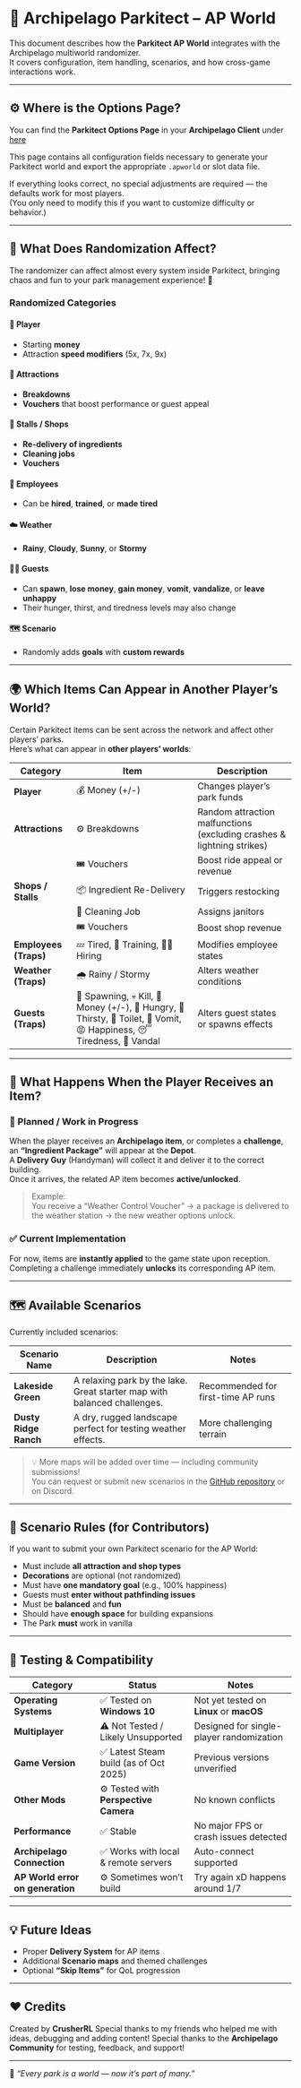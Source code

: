 # 🎢 Archipelago Parkitect – AP World

This document describes how the **Parkitect AP World** integrates with the Archipelago multiworld randomizer.  
It covers configuration, item handling, scenarios, and how cross-game interactions work.

---

## ⚙️ Where is the Options Page?

You can find the **Parkitect Options Page** in your **Archipelago Client** under [here](../player-options)

This page contains all configuration fields necessary to generate your Parkitect world and export the appropriate `.apworld` or slot data file.

If everything looks correct, no special adjustments are required — the defaults work for most players.  
(You only need to modify this if you want to customize difficulty or behavior.)

---

## 🎲 What Does Randomization Affect?

The randomizer can affect almost every system inside Parkitect, bringing chaos and fun to your park management experience! 🎡

### Randomized Categories

#### 🧍 Player
- Starting **money**
- Attraction **speed modifiers** (5x, 7x, 9x)

#### 🎢 Attractions
- **Breakdowns**
- **Vouchers** that boost performance or guest appeal

#### 🍔 Stalls / Shops
- **Re-delivery of ingredients**
- **Cleaning jobs**
- **Vouchers**

#### 👷 Employees
- Can be **hired**, **trained**, or **made tired**


#### ☁️ Weather
- **Rainy**, **Cloudy**, **Sunny**, or **Stormy**  

#### 🧍‍♂️ Guests
- Can **spawn**, **lose money**, **gain money**, **vomit**, **vandalize**, or **leave unhappy**
- Their hunger, thirst, and tiredness levels may also change

#### 🗺️ Scenario
- Randomly adds **goals** with **custom rewards**

---

## 🌍 Which Items Can Appear in Another Player’s World?

Certain Parkitect items can be sent across the network and affect other players’ parks.  
Here’s what can appear in **other players’ worlds**:

| Category | Item | Description |
|-----------|------|-------------|
| **Player** | 💰 Money (+/-) | Changes player’s park funds |
| **Attractions** | ⚙️ Breakdowns | Random attraction malfunctions (excluding crashes & lightning strikes) |
| | 🎟️ Vouchers | Boost ride appeal or revenue |
| **Shops / Stalls** | 📦 Ingredient Re-Delivery | Triggers restocking |
| | 🧹 Cleaning Job | Assigns janitors |
| | 🎟️ Vouchers | Boost shop revenue |
| **Employees (Traps)** | 💤 Tired, 🧠 Training, 🧑‍🔧 Hiring | Modifies employee states |
| **Weather (Traps)** | 🌧️ Rainy / Stormy | Alters weather conditions |
| **Guests (Traps)** | 🧍 Spawning, 💀 Kill, 💸 Money (+/-), 🍔 Hungry, 🥤 Thirsty, 🚽 Toilet, 🤢 Vomit, 😡 Happiness, 😴 Tiredness, 🧨 Vandal | Alters guest states or spawns effects |

---

## 🎁 What Happens When the Player Receives an Item?

### 🧩 Planned / Work in Progress
When the player receives an **Archipelago item**, or completes a **challenge**,  
an **“Ingredient Package”** will appear at the **Depot**.  
A **Delivery Guy** (Handyman) will collect it and deliver it to the correct building.  
Once it arrives, the related AP item becomes **active/unlocked**.

> Example:  
> You receive a “Weather Control Voucher” → a package is delivered to the weather station → the new weather options unlock.

### ✅ Current Implementation
For now, items are **instantly applied** to the game state upon reception.  
Completing a challenge immediately **unlocks** its corresponding AP item.

---

## 🗺️ Available Scenarios

Currently included scenarios:

| Scenario Name | Description | Notes |
|----------------|--------------|-------|
| **Lakeside Green** | A relaxing park by the lake. Great starter map with balanced challenges. | Recommended for first-time AP runs |
| **Dusty Ridge Ranch** | A dry, rugged landscape perfect for testing weather effects. | More challenging terrain |

> 💡 More maps will be added over time — including community submissions!  
> You can request or submit new scenarios in the [GitHub repository](https://github.com/CrusherRL/AP_Parkitect_World/issues) or on Discord.

---

## 🧭 Scenario Rules (for Contributors)

If you want to submit your own Parkitect scenario for the AP World:

- Must include **all attraction and shop types**
- **Decorations** are optional (not randomized)
- Must have **one mandatory goal** (e.g., 100% happiness)
- Guests must **enter without pathfinding issues**
- Must be **balanced** and **fun**
- Should have **enough space** for building expansions
- The Park **must** work in vanilla

---

## 🧪 Testing & Compatibility

| Category | Status | Notes |
|-----------|---------|-------|
| **Operating Systems** | ✅ Tested on **Windows 10** | Not yet tested on **Linux** or **macOS** |
| **Multiplayer** | ⚠️ Not Tested / Likely Unsupported | Designed for single-player randomization |
| **Game Version** | ✅ Latest Steam build (as of Oct 2025) | Previous versions unverified |
| **Other Mods** | ⚙️ Tested with **Perspective Camera** | No known conflicts |
| **Performance** | ✅ Stable | No major FPS or crash issues detected |
| **Archipelago Connection** | ✅ Works with local & remote servers | Auto-connect supported |
| **AP World error on generation** | ⚙️ Sometimes won’t build | Try again xD happens around 1/7 |

---

## 💡 Future Ideas

- Proper **Delivery System** for AP items  
- Additional **Scenario maps** and themed challenges  
- Optional **“Skip Items”** for QoL progression  

---

## ❤️ Credits

Created by **CrusherRL**
Special thanks to my friends who helped me with ideas, debugging and adding content!
Special thanks to the **Archipelago Community** for testing, feedback, and support!

---

🧩 *“Every park is a world — now it’s part of many.”*
